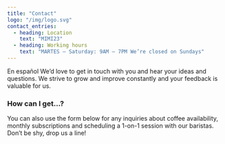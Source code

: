 ```yaml
---
title: "Contact"
logo: "/img/logo.svg"
contact_entries:
  - heading: Location
    text: "MIMI23"
  - heading: Working hours
    text: "MARTES – Saturday: 9AM – 7PM We’re closed on Sundays"
---
```


En español We’d love to get in touch with you and hear your ideas and
questions. We strive to grow and improve constantly and your feedback
is valuable for us.

<h3 class="f4 b lh-title mb2">How can I get…?</h3>

You can also use the form below for any inquiries about coffee
availability, monthly subscriptions and scheduling a 1-on-1 session
with our baristas. Don’t be shy, drop us a line!
